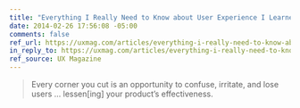 ```yaml
---
title: "Everything I Really Need to Know about User Experience I Learned in Sunday School"
date: 2014-02-26 17:56:08 -05:00
comments: false
ref_url: https://uxmag.com/articles/everything-i-really-need-to-know-about-user-experience-i-learned-in-sunday-school
in_reply_to: https://uxmag.com/articles/everything-i-really-need-to-know-about-user-experience-i-learned-in-sunday-school
ref_source: UX Magazine
---
```


> Every corner you cut is an opportunity to confuse, irritate, and lose users … lessen[ing] your product’s effectiveness.